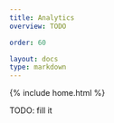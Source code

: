```yaml
---
title: Analytics
overview: TODO

order: 60

layout: docs
type: markdown
---
```

{% include home.html %}

TODO: fill it
